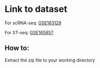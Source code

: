 # Link to dataset
For scRNA-seq: [GSE163129](https://www.ncbi.nlm.nih.gov/geo/query/acc.cgi?acc=GSE163129)

For ST-seq: [GSE165857](https://www.ncbi.nlm.nih.gov/geo/query/acc.cgi?acc=GSE165857)

## How to:
Extract the zip file to your working directory
